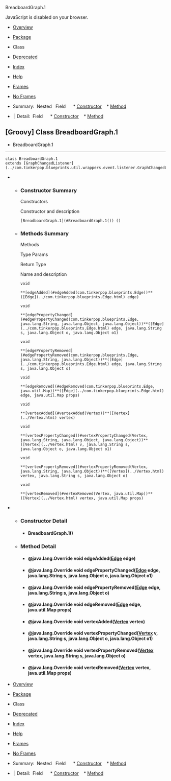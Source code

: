 BreadboardGraph.1      <!-- if (location.href.indexOf('is-external=true') == -1) { parent.document.title="BreadboardGraph.1"; } //--> 

<div>JavaScript is disabled on your browser.</div>

[](#skip-navbar_top "Skip navigation links")

*   [Overview](../overview-summary.html)
*   [Package](package-summary.html)
*   Class
*   [Deprecated](../deprecated-list.html)
*   [Index](../index-all.html)
*   [Help](../help-doc.html)

*   [Frames](../index.html?DefaultPackage/BreadboardGraph.1)
*   [No Frames](BreadboardGraph.1.html)

*   Summary: 
Nested   Field      *   [Constructor](#constructor_summary)
   *   [Method](#method_summary)
   

*    | Detail: 
Field      *   [Constructor](#constructor_detail)
   *   [Method](#method_detail)
   

\[Groovy\] Class BreadboardGraph.1
----------------------------------

*   BreadboardGraph.1

*   * * *
    
      
    
    class BreadboardGraph.1
    extends [GraphChangedListener](../com.tinkerpop.blueprints.util.wrappers.event.listener.GraphChangedListener.html)
    

*   *   ### Constructor Summary
        
        Constructors 
        
        Constructor and description
        
        `[BreadboardGraph.1](#BreadboardGraph.1()) ()`  
        
    
    *   ### Methods Summary
        
        Methods 
        
        Type Params
        
        Return Type
        
        Name and description
        
        `void`
        
        `**[edgeAdded](#edgeAdded(com.tinkerpop.blueprints.Edge))**([Edge](../com.tinkerpop.blueprints.Edge.html) edge)`  
        
        `void`
        
        `**[edgePropertyChanged](#edgePropertyChanged(com.tinkerpop.blueprints.Edge, java.lang.String, java.lang.Object, java.lang.Object))**([Edge](../com.tinkerpop.blueprints.Edge.html) edge, java.lang.String s, java.lang.Object o, java.lang.Object o1)`  
        
        `void`
        
        `**[edgePropertyRemoved](#edgePropertyRemoved(com.tinkerpop.blueprints.Edge, java.lang.String, java.lang.Object))**([Edge](../com.tinkerpop.blueprints.Edge.html) edge, java.lang.String s, java.lang.Object o)`  
        
        `void`
        
        `**[edgeRemoved](#edgeRemoved(com.tinkerpop.blueprints.Edge, java.util.Map))**([Edge](../com.tinkerpop.blueprints.Edge.html) edge, java.util.Map props)`  
        
        `void`
        
        `**[vertexAdded](#vertexAdded(Vertex))**([Vertex](../Vertex.html) vertex)`  
        
        `void`
        
        `**[vertexPropertyChanged](#vertexPropertyChanged(Vertex, java.lang.String, java.lang.Object, java.lang.Object))**([Vertex](../Vertex.html) v, java.lang.String s, java.lang.Object o, java.lang.Object o1)`  
        
        `void`
        
        `**[vertexPropertyRemoved](#vertexPropertyRemoved(Vertex, java.lang.String, java.lang.Object))**([Vertex](../Vertex.html) vertex, java.lang.String s, java.lang.Object o)`  
        
        `void`
        
        `**[vertexRemoved](#vertexRemoved(Vertex, java.util.Map))**([Vertex](../Vertex.html) vertex, java.util.Map props)`  
        

*   *   ### Constructor Detail
        
        *   #### **BreadboardGraph.1**()
            
    
    *   ### Method Detail
        
        *   #### @java.lang.Override void **edgeAdded**([Edge](../com.tinkerpop.blueprints.Edge.html) edge)
            
        
        *   #### @java.lang.Override void **edgePropertyChanged**([Edge](../com.tinkerpop.blueprints.Edge.html) edge, java.lang.String s, java.lang.Object o, java.lang.Object o1)
            
        
        *   #### @java.lang.Override void **edgePropertyRemoved**([Edge](../com.tinkerpop.blueprints.Edge.html) edge, java.lang.String s, java.lang.Object o)
            
        
        *   #### @java.lang.Override void **edgeRemoved**([Edge](../com.tinkerpop.blueprints.Edge.html) edge, java.util.Map props)
            
        
        *   #### @java.lang.Override void **vertexAdded**([Vertex](../Vertex.html) vertex)
            
        
        *   #### @java.lang.Override void **vertexPropertyChanged**([Vertex](../Vertex.html) v, java.lang.String s, java.lang.Object o, java.lang.Object o1)
            
        
        *   #### @java.lang.Override void **vertexPropertyRemoved**([Vertex](../Vertex.html) vertex, java.lang.String s, java.lang.Object o)
            
        
        *   #### @java.lang.Override void **vertexRemoved**([Vertex](../Vertex.html) vertex, java.util.Map props)
            

[](#skip-navbar_bottom "Skip navigation links")

*   [Overview](../overview-summary.html)
*   [Package](package-summary.html)
*   Class
*   [Deprecated](../deprecated-list.html)
*   [Index](../index-all.html)
*   [Help](../help-doc.html)

*   [Frames](../index.html?DefaultPackage/BreadboardGraph.1)
*   [No Frames](BreadboardGraph.1.html)

*   Summary: 
Nested   Field      *   [Constructor](#constructor_summary)
   *   [Method](#method_summary)
   

*    | Detail: 
Field      *   [Constructor](#constructor_detail)
   *   [Method](#method_detail)